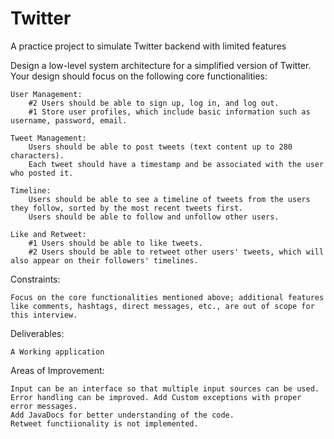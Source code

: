 # Twitter
A practice project to simulate Twitter backend with limited features

Design a low-level system architecture for a simplified version of Twitter. Your design should focus on the following core functionalities:

    User Management:
        #2 Users should be able to sign up, log in, and log out.
        #1 Store user profiles, which include basic information such as username, password, email.

    Tweet Management:
        Users should be able to post tweets (text content up to 280 characters).
        Each tweet should have a timestamp and be associated with the user who posted it.

    Timeline:
        Users should be able to see a timeline of tweets from the users they follow, sorted by the most recent tweets first.
        Users should be able to follow and unfollow other users.

    Like and Retweet:
        #1 Users should be able to like tweets.
        #2 Users should be able to retweet other users' tweets, which will also appear on their followers' timelines.

Constraints:

    Focus on the core functionalities mentioned above; additional features like comments, hashtags, direct messages, etc., are out of scope for this interview.
    

Deliverables:
    
    A Working application


Areas of Improvement:
    
    Input can be an interface so that multiple input sources can be used.
    Error handling can be improved. Add Custom exceptions with proper error messages.
    Add JavaDocs for better understanding of the code.
    Retweet functiionality is not implemented.